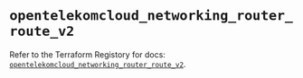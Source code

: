 # `opentelekomcloud_networking_router_route_v2`

Refer to the Terraform Registory for docs: [`opentelekomcloud_networking_router_route_v2`](https://www.terraform.io/docs/providers/opentelekomcloud/r/networking_router_route_v2).
